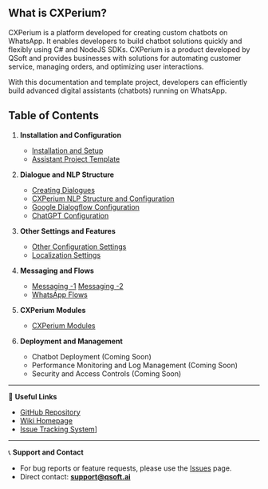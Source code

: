 ## What is CXPerium?

CXPerium is a platform developed for creating custom chatbots on WhatsApp. It enables developers to build chatbot solutions quickly and flexibly using C# and NodeJS SDKs. CXPerium is a product developed by QSoft and provides businesses with solutions for automating customer service, managing orders, and optimizing user interactions.

With this documentation and template project, developers can efficiently build advanced digital assistants (chatbots) running on WhatsApp.

## Table of Contents

1. **Installation and Configuration**
   
   - [Installation and Setup](https://github.com/cxperium/QSoft.CxPerium.Assistant/wiki/01.Installation-and-Configuration)
   - [Assistant Project Template](https://github.com/cxperium/QSoft.CxPerium.Assistant/wiki/02.Assistant-Project-Template)
   
2. **Dialogue and NLP Structure**

   - [Creating Dialogues](https://github.com/cxperium/QSoft.CxPerium.Assistant/wiki/03.Creating-a-Dialog)
   - [CXPerium NLP Structure and Configuration](https://github.com/cxperium/QSoft.CxPerium.Assistant/wiki/04.CxPerium-NLP-Structure-and-Configuration)
   - [Google Dialogflow Configuration](https://github.com/cxperium/QSoft.CxPerium.Assistant/wiki/05.Google-Dialogflow-Configuration)
   - [ChatGPT Configuration](https://github.com/cxperium/QSoft.CxPerium.Assistant/wiki/06.ChatGPT-Configuration)

3. **Other Settings and Features**

   - [Other Configuration Settings](https://github.com/cxperium/QSoft.CxPerium.Assistant/wiki/07.Other-Configuration-Settings)
   - [Localization Settings](https://github.com/cxperium/QSoft.CxPerium.Assistant/wiki/08.Localization-Settings)

4. **Messaging and Flows**

   - [Messaging -1](https://github.com/cxperium/QSoft.CxPerium.Assistant/wiki/09.-Messaging) [Messaging -2](https://github.com/cxperium/QSoft.CxPerium.Assistant/wiki/09.1.Messaging)
   - [WhatsApp Flows](https://github.com/cxperium/QSoft.CxPerium.Assistant/wiki/10.WhatsApp-Flows)

5. **CXPerium Modules**

   - [CXPerium Modules](https://github.com/cxperium/QSoft.CxPerium.Assistant/wiki/11.CxPerium-Modules)

6. **Deployment and Management**

   - Chatbot Deployment (Coming Soon)
   - Performance Monitoring and Log Management (Coming Soon)
   - Security and Access Controls (Coming Soon)

---

🔗 **Useful Links**

- [GitHub Repository](https://github.com/cxperium/QSoft.CxPerium.Assistant)
- [Wiki Homepage](https://github.com/cxperium/QSoft.CxPerium.Assistant/wiki)
- [Issue Tracking System](https://github.com/cxperium/QSoft.CxPerium.Assistant/issues)]

---

📞 **Support and Contact**

- For bug reports or feature requests, please use the [Issues](https://github.com/cxperium/QSoft.CxPerium.Assistant/issues) page.
- Direct contact: **support@qsoft.ai**